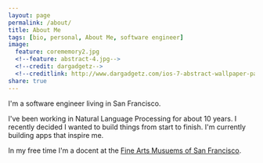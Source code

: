 ```yaml
---
layout: page
permalink: /about/
title: About Me
tags: [bio, personal, About Me, software engineer]
image:
  feature: corememory2.jpg
  <!--feature: abstract-4.jpg-->
  <!--credit: dargadgetz-->
  <!--creditlink: http://www.dargadgetz.com/ios-7-abstract-wallpaper-pack-for-iphone-5-and-ipod-touch-retina/-->
share: true
---
```


I'm a software engineer living in San Francisco.

I've been working in Natural Language Processing for about 10 years.  I recently decided I wanted to build things from start to finish.  I'm currently building apps that inspire me. 

In my free time I'm a docent at the [Fine Arts Musuems of San Francisco](http://famsf.org).

